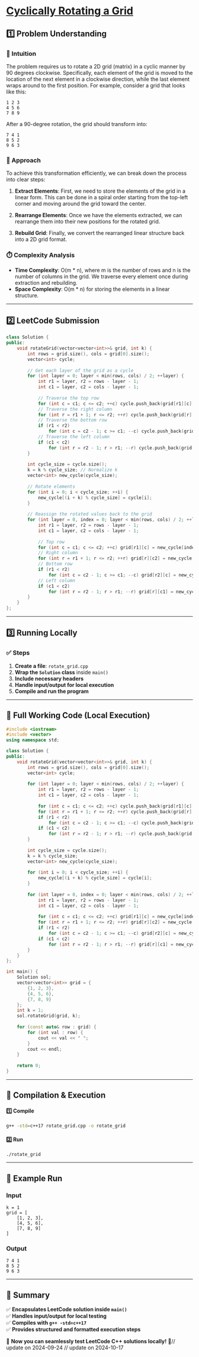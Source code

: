 # **[Cyclically Rotating a Grid](https://leetcode.com/problems/cyclically-rotating-a-grid/description/)**  

## **1️⃣ Problem Understanding**  
### **📌 Intuition**  
The problem requires us to rotate a 2D grid (matrix) in a cyclic manner by 90 degrees clockwise. Specifically, each element of the grid is moved to the location of the next element in a clockwise direction, while the last element wraps around to the first position. For example, consider a grid that looks like this:  

```
1 2 3
4 5 6
7 8 9
```

After a 90-degree rotation, the grid should transform into:  

```
7 4 1
8 5 2
9 6 3
```

### **🚀 Approach**  
To achieve this transformation efficiently, we can break down the process into clear steps:

1. **Extract Elements**: First, we need to store the elements of the grid in a linear form. This can be done in a spiral order starting from the top-left corner and moving around the grid toward the center.
  
2. **Rearrange Elements**: Once we have the elements extracted, we can rearrange them into their new positions for the rotated grid.
  
3. **Rebuild Grid**: Finally, we convert the rearranged linear structure back into a 2D grid format.

### **⏱️ Complexity Analysis**  
- **Time Complexity**: O(m * n), where m is the number of rows and n is the number of columns in the grid. We traverse every element once during extraction and rebuilding.
- **Space Complexity**: O(m * n) for storing the elements in a linear structure.

---  

## **2️⃣ LeetCode Submission**  
```cpp
class Solution {
public:
    void rotateGrid(vector<vector<int>>& grid, int k) {
        int rows = grid.size(), cols = grid[0].size();
        vector<int> cycle;
        
        // Get each layer of the grid as a cycle
        for (int layer = 0; layer < min(rows, cols) / 2; ++layer) {
            int r1 = layer, r2 = rows - layer - 1;
            int c1 = layer, c2 = cols - layer - 1;
            
            // Traverse the top row
            for (int c = c1; c <= c2; ++c) cycle.push_back(grid[r1][c]);
            // Traverse the right column
            for (int r = r1 + 1; r <= r2; ++r) cycle.push_back(grid[r][c2]);
            // Traverse the bottom row
            if (r1 < r2) 
                for (int c = c2 - 1; c >= c1; --c) cycle.push_back(grid[r2][c]);
            // Traverse the left column
            if (c1 < c2) 
                for (int r = r2 - 1; r > r1; --r) cycle.push_back(grid[r][c1]);
        }
        
        int cycle_size = cycle.size();
        k = k % cycle_size; // Normalize k
        vector<int> new_cycle(cycle_size);
        
        // Rotate elements
        for (int i = 0; i < cycle_size; ++i) {
            new_cycle[(i + k) % cycle_size] = cycle[i];
        }
        
        // Reassign the rotated values back to the grid
        for (int layer = 0, index = 0; layer < min(rows, cols) / 2; ++layer) {
            int r1 = layer, r2 = rows - layer - 1;
            int c1 = layer, c2 = cols - layer - 1;
        
            // Top row
            for (int c = c1; c <= c2; ++c) grid[r1][c] = new_cycle[index++];
            // Right column
            for (int r = r1 + 1; r <= r2; ++r) grid[r][c2] = new_cycle[index++];
            // Bottom row
            if (r1 < r2) 
                for (int c = c2 - 1; c >= c1; --c) grid[r2][c] = new_cycle[index++];
            // Left column
            if (c1 < c2) 
                for (int r = r2 - 1; r > r1; --r) grid[r][c1] = new_cycle[index++];
        }
    }
};
```  

---  

## **3️⃣ Running Locally**  
### **✅ Steps**  
1. **Create a file**: `rotate_grid.cpp`  
2. **Wrap the `Solution` class** inside `main()`  
3. **Include necessary headers**  
4. **Handle input/output for local execution**  
5. **Compile and run the program**  

---  

## **📝 Full Working Code (Local Execution)**  
```cpp
#include <iostream>
#include <vector>
using namespace std;

class Solution {
public:
    void rotateGrid(vector<vector<int>>& grid, int k) {
        int rows = grid.size(), cols = grid[0].size();
        vector<int> cycle;
        
        for (int layer = 0; layer < min(rows, cols) / 2; ++layer) {
            int r1 = layer, r2 = rows - layer - 1;
            int c1 = layer, c2 = cols - layer - 1;
            
            for (int c = c1; c <= c2; ++c) cycle.push_back(grid[r1][c]);
            for (int r = r1 + 1; r <= r2; ++r) cycle.push_back(grid[r][c2]);
            if (r1 < r2) 
                for (int c = c2 - 1; c >= c1; --c) cycle.push_back(grid[r2][c]);
            if (c1 < c2) 
                for (int r = r2 - 1; r > r1; --r) cycle.push_back(grid[r][c1]);
        }
        
        int cycle_size = cycle.size();
        k = k % cycle_size;
        vector<int> new_cycle(cycle_size);
        
        for (int i = 0; i < cycle_size; ++i) {
            new_cycle[(i + k) % cycle_size] = cycle[i];
        }
        
        for (int layer = 0, index = 0; layer < min(rows, cols) / 2; ++layer) {
            int r1 = layer, r2 = rows - layer - 1;
            int c1 = layer, c2 = cols - layer - 1;
        
            for (int c = c1; c <= c2; ++c) grid[r1][c] = new_cycle[index++];
            for (int r = r1 + 1; r <= r2; ++r) grid[r][c2] = new_cycle[index++];
            if (r1 < r2) 
                for (int c = c2 - 1; c >= c1; --c) grid[r2][c] = new_cycle[index++];
            if (c1 < c2) 
                for (int r = r2 - 1; r > r1; --r) grid[r][c1] = new_cycle[index++];
        }
    }
};

int main() {
    Solution sol;
    vector<vector<int>> grid = {
        {1, 2, 3},
        {4, 5, 6},
        {7, 8, 9}
    };
    int k = 1;
    sol.rotateGrid(grid, k);
    
    for (const auto& row : grid) {
        for (int val : row) {
            cout << val << " ";
        }
        cout << endl;
    }
    
    return 0;
}
```  

---  

## **🔧 Compilation & Execution**  
#### **1️⃣ Compile**  
```bash
g++ -std=c++17 rotate_grid.cpp -o rotate_grid
```  

#### **2️⃣ Run**  
```bash
./rotate_grid
```  

---  

## **🎯 Example Run**  
### **Input**  
```
k = 1
grid = [
    [1, 2, 3],
    [4, 5, 6],
    [7, 8, 9]
]
```  
### **Output**  
```
7 4 1 
8 5 2 
9 6 3 
```  

---  

## **📌 Summary**  
✅ **Encapsulates LeetCode solution inside `main()`**  
✅ **Handles input/output for local testing**  
✅ **Compiles with `g++ -std=c++17`**  
✅ **Provides structured and formatted execution steps**  

🚀 **Now you can seamlessly test LeetCode C++ solutions locally!** 🚀// update on 2024-09-24
// update on 2024-10-17
